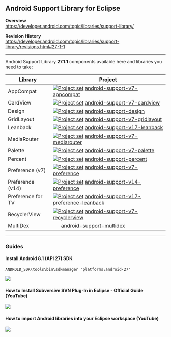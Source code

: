 ## Android Support Library for Eclipse

**Overview**<br/>
https://developer.android.com/topic/libraries/support-library/

**Revision History**<br/>
https://developer.android.com/topic/libraries/support-library/revisions.html#27-1-1

---

Android Support Library **27.1.1** components available here and libraries you need to take:

| Library           | Project |
| ---               | --- |
| AppCompat         | [<img src="https://goo.gl/1VmF4W" title="Project set" align="top" />](https://raw.githubusercontent.com/dandar3/android-support-v7-appcompat/27.1.1/.projectset)              [android-support-v7-appcompat](https://github.com/dandar3/android-support-v7-appcompat/tree/27.1.1)                         |
| CardView          | [<img src="https://goo.gl/1VmF4W" title="Project set" align="top" />](https://raw.githubusercontent.com/dandar3/android-support-v7-cardview/27.1.1/.projectset)               [android-support-v7-cardview](https://github.com/dandar3/android-support-v7-cardview/tree/27.1.1)                           |
| Design            | [<img src="https://goo.gl/1VmF4W" title="Project set" align="top" />](https://raw.githubusercontent.com/dandar3/android-support-design/27.1.1/.projectset)                    [android-support-design](https://github.com/dandar3/android-support-design/tree/27.1.1)                                     |
| GridLayout        | [<img src="https://goo.gl/1VmF4W" title="Project set" align="top" />](https://raw.githubusercontent.com/dandar3/android-support-v7-gridlayout/27.1.1/.projectset)             [android-support-v7-gridlayout](https://github.com/dandar3/android-support-v7-gridlayout/tree/27.1.1)                       |
| Leanback          | [<img src="https://goo.gl/1VmF4W" title="Project set" align="top" />](https://raw.githubusercontent.com/dandar3/android-support-v17-leanback/27.1.1/.projectset)              [android-support-v17-leanback](https://github.com/dandar3/android-support-v17-leanback/tree/27.1.1)                         |
| MediaRouter       | [<img src="https://goo.gl/1VmF4W" title="Project set" align="top" />](https://raw.githubusercontent.com/dandar3/android-support-v7-mediarouter/27.1.1/.projectset)            [android-support-v7-mediarouter](https://github.com/dandar3/android-support-v7-mediarouter/tree/27.1.1)                     |
| Palette           | [<img src="https://goo.gl/1VmF4W" title="Project set" align="top" />](https://raw.githubusercontent.com/dandar3/android-support-v7-palette/27.1.1/.projectset)                [android-support-v7-palette](https://github.com/dandar3/android-support-v7-palette/tree/27.1.1)                             |
| Percent           | [<img src="https://goo.gl/1VmF4W" title="Project set" align="top" />](https://raw.githubusercontent.com/dandar3/android-support-percent/27.1.1/.projectset)                   [android-support-percent](https://github.com/dandar3/android-support-percent/tree/27.1.1)                                   |
| Preference (v7)   | [<img src="https://goo.gl/1VmF4W" title="Project set" align="top" />](https://raw.githubusercontent.com/dandar3/android-support-v7-preference/27.1.1/.projectset)             [android-support-v7-preference](https://github.com/dandar3/android-support-v7-preference/tree/27.1.1)                       |
| Preference (v14)  | [<img src="https://goo.gl/1VmF4W" title="Project set" align="top" />](https://raw.githubusercontent.com/dandar3/android-support-v14-preference/27.1.1/.projectset)            [android-support-v14-preference](https://github.com/dandar3/android-support-v14-preference/tree/27.1.1)                     |
| Preference for TV | [<img src="https://goo.gl/1VmF4W" title="Project set" align="top" />](https://raw.githubusercontent.com/dandar3/android-support-v17-preference-leanback/27.1.1/.projectset)   [android-support-v17-preference-leanback](https://github.com/dandar3/android-support-v17-preference-leanback/tree/27.1.1)   | 
| RecyclerView      | [<img src="https://goo.gl/1VmF4W" title="Project set" align="top" />](https://raw.githubusercontent.com/dandar3/android-support-v7-recyclerview/27.1.1/.projectset)           [android-support-v7-recyclerview](https://github.com/dandar3/android-support-v7-recyclerview/tree/27.1.1)                   |
| MultiDex          | &#160;&#160;&#160;&#160;&#160;                                                                                                                                                [android-support-multidex](https://github.com/dandar3/android-support-multidex/tree/1.0.3)                                  |

---
 
### Guides
 
#### Install Android 8.1 (API 27) SDK
```
ANDROID_SDK\tools\bin\sdkmanager "platforms;android-27"
```
<img src="https://raw.github.com/wiki/dandar3/android-support-README/Installing Android 8.1 (API 27) SDK.png" />
 
#### How to Install Subversive SVN Plug-In in Eclipse - Official Guide (YouTube)
<a href="http://www.youtube.com/watch?v=04L4rkykWZw" target="_blank"><img src="http://img.youtube.com/vi/04L4rkykWZw/0.jpg" /></a>

#### How to import Android libraries into your Eclipse workspace (YouTube)
<a href="http://www.youtube.com/watch?v=ytRSnjp56tA" target="_blank"><img src="http://img.youtube.com/vi/ytRSnjp56tA/0.jpg" /></a>